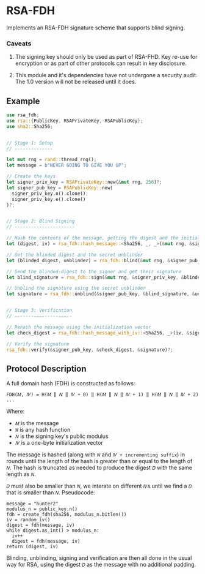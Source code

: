 
RSA-FDH
=======

Implements an RSA-FDH signature scheme that supports blind signing.

### Caveats

1. The signing key should only be used as part of RSA-FHD. Key re-use for encryption or as part of other protocols can result in key disclosure. 

2. This module and it's dependencies have not undergone a security audit. The 1.0 version will not be released until it does.

Example
-------

```rust
use rsa_fdh;
use rsa::{PublicKey, RSAPrivateKey, RSAPublicKey};
use sha2::Sha256;


// Stage 1: Setup
// --------------

let mut rng = rand::thread_rng();
let message = b"NEVER GOING TO GIVE YOU UP";

// Create the keys
let signer_priv_key = RSAPrivateKey::new(&mut rng, 256)?;
let signer_pub_key = RSAPublicKey::new(
  signer_priv_key.n().clone(), 
  signer_priv_key.e().clone()
)?;


// Stage 2: Blind Signing
// ----------------------

// Hash the contents of the message, getting the digest and the initialization vector
let (digest, iv) = rsa_fdh::hash_message::<Sha256, _, _>(&mut rng, &signer_pub_key, message)?;

// Get the blinded digest and the secret unblinder
let (blinded_digest, unblinder) = rsa_fdh::blind(&mut rng, &signer_pub_key, &digest);

// Send the blinded-digest to the signer and get their signature
let blind_signature = rsa_fdh::sign(&mut rng, &signer_priv_key, &blinded_digest)?;

// Unblind the signature using the secret unblinder
let signature = rsa_fdh::unblind(&signer_pub_key, &blind_signature, &unblinder);


// Stage 3: Verification
// ---------------------

// Rehash the message using the initialization vector
let check_digest = rsa_fdh::hash_message_with_iv::<Sha256, _>(iv, &signer_pub_key, message);

// Verify the signature
rsa_fdh::verify(&signer_pub_key, &check_digest, &signature)?;
```


Protocol Description
--------------------

A full domain hash (FDH) is constructed as follows:

`FDH(𝑀, 𝐼𝑉) = H(𝑀 ‖ 𝑁 ‖ 𝐼𝑉 + 0) ‖ H(𝑀 ‖ 𝑁 ‖ 𝐼𝑉 + 1) ‖ H(𝑀 ‖ 𝑁 ‖ 𝐼𝑉 + 2) ...`

Where:
 - `𝑀` is the message
 - `H` is any hash function
 - `𝑁` is the signing key's public modulus
 - `𝐼𝑉` is a one-byte initialization vector

The message is hashed (along with `𝑁` and `𝐼𝑉 + incrementing suffix`) in rounds until the length of the hash is greater than or equal to the length of `𝑁`. The hash is truncated as needed to produce the digest `𝐷` with the same length as `𝑁`.

`𝐷` must also be smaller than `𝑁`, we interate on different `𝐼𝑉`s until we find a `𝐷` that is smaller than `𝑁`. Pseudocode:

```
message = "hunter2"
modulus_n = public_key.n()
fdh = create_fdh(sha256, modulus_n.bitlen())
iv = random_iv()
digest = fdh(message, iv)
while digest.as_int() > modulus_n:
  iv++
  digest = fdh(message, iv)
return (digest, iv)
```

Blinding, unblinding, signing and verification are then all done in the usual way for RSA, using the digest `𝐷` as the message with no additional padding.
